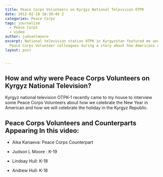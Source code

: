 ```yaml
---
title: Peace Corps Volunteers on Kyrgyz National Television OTPK
date: 2012-02-18 10:39:49 Z
categories: Peace Corps
tags: journalism
  - Peace Corps
  - video
author: judsonlmoore
excerpt: National television station OTPK in Kyrgyzstan featured me and some of my
  Peace Corps Volunteer colleagues during a story about how Americans celebrate NYE.
layout: post


---
```


## How and why were Peace Corps Volunteers on Kyrgyz National Television?

Kyrgyz national television ОТРК-1 recently came to my house to interview some Peace Corps Volunteers about how we celebrate the New Year in American and how we will celebrate the holiday in the Kyrgyz Republic.

## Peace Corps Volunteers and Counterparts Appearing In this video:

- Aika Kanaeva: Peace Corps Counterpart

- Judson L Moore : K-19

- Lindsay Hull: K-18

- Andrew Hull: K-18
